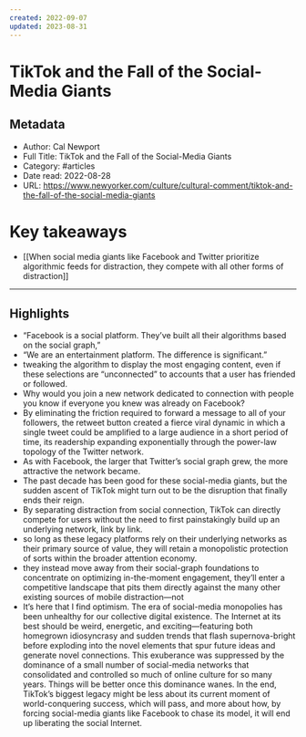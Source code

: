 ```yaml
---
created: 2022-09-07
updated: 2023-08-31
---
```

# TikTok and the Fall of the Social-Media Giants

## Metadata
- Author: Cal Newport
- Full Title: TikTok and the Fall of the Social-Media Giants
- Category: #articles
- Date read: 2022-08-28
- URL: https://www.newyorker.com/culture/cultural-comment/tiktok-and-the-fall-of-the-social-media-giants
# Key takeaways
- [[When social media giants like Facebook and Twitter prioritize algorithmic feeds for distraction, they compete with all other forms of distraction]]

---

## Highlights
- “Facebook is a social platform. They’ve built all their algorithms based on the social graph,”
- “We are an entertainment platform. The difference is significant.”
- tweaking the algorithm to display the most engaging content, even if these selections are “unconnected” to accounts that a user has friended or followed.
- Why would you join a new network dedicated to connection with people you know if everyone you knew was already on Facebook?
- By eliminating the friction required to forward a message to all of your followers, the retweet button created a fierce viral dynamic in which a single tweet could be amplified to a large audience in a short period of time, its readership expanding exponentially through the power-law topology of the Twitter network.
- As with Facebook, the larger that Twitter’s social graph grew, the more attractive the network became.
- The past decade has been good for these social-media giants, but the sudden ascent of TikTok might turn out to be the disruption that finally ends their reign.
- By separating distraction from social connection, TikTok can directly compete for users without the need to first painstakingly build up an underlying network, link by link.
- so long as these legacy platforms rely on their underlying networks as their primary source of value, they will retain a monopolistic protection of sorts within the broader attention economy.
- they instead move away from their social-graph foundations to concentrate on optimizing in-the-moment engagement, they’ll enter a competitive landscape that pits them directly against the many other existing sources of mobile distraction—not
- It’s here that I find optimism. The era of social-media monopolies has been unhealthy for our collective digital existence. The Internet at its best should be weird, energetic, and exciting—featuring both homegrown idiosyncrasy and sudden trends that flash supernova-bright before exploding into the novel elements that spur future ideas and generate novel connections. This exuberance was suppressed by the dominance of a small number of social-media networks that consolidated and controlled so much of online culture for so many years. Things will be better once this dominance wanes. In the end, TikTok’s biggest legacy might be less about its current moment of world-conquering success, which will pass, and more about how, by forcing social-media giants like Facebook to chase its model, it will end up liberating the social Internet.
